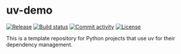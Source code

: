 # uv-demo

[![Release](https://img.shields.io/github/v/release/deadhand777/uv-demo)](https://img.shields.io/github/v/release/deadhand777/uv-demo)
[![Build status](https://img.shields.io/github/actions/workflow/status/deadhand777/uv-demo/main.yml?branch=main)](https://github.com/deadhand777/uv-demo/actions/workflows/main.yml?query=branch%3Amain)
[![Commit activity](https://img.shields.io/github/commit-activity/m/deadhand777/uv-demo)](https://img.shields.io/github/commit-activity/m/deadhand777/uv-demo)
[![License](https://img.shields.io/github/license/deadhand777/uv-demo)](https://img.shields.io/github/license/deadhand777/uv-demo)

This is a template repository for Python projects that use uv for their dependency management.
